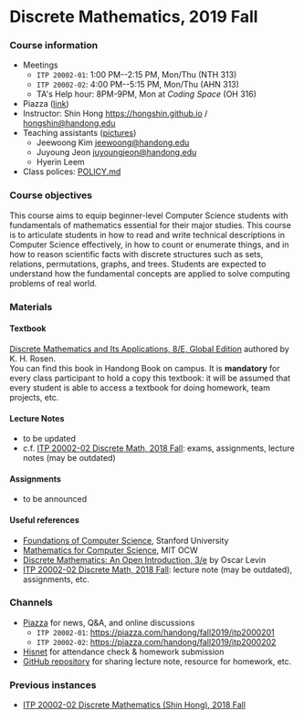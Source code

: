 # Discrete Mathematics, 2019 Fall #

### Course information ###

* Meetings
  * `ITP 20002-01`:  1:00 PM--2:15 PM, Mon/Thu (NTH 313)
  * `ITP 20002-02`:  4:00 PM--5:15 PM, Mon/Thu (AHN 313)
  * TA's Help hour:  8PM-9PM, Mon ​a​t ​*​C​o​di​ng ​Sp​ac​e​*​ ​(​OH 316)
* Piazza ([link](#channels))
* Instructor: Shin Hong https://hongshin.github.io / hongshin@handong.edu
* Teaching assistants ([pictures](https://arise.handong.edu))
  * Jeewoong Kim jeewoong@handong.edu 
  * Juyoung Jeon juyoungjeon@handong.edu 
  * Hyerin Leem 
* Class polices: [POLICY.md](POLICY.md)

### Course objectives ###
This course aims to equip beginner-level Computer Science students with fundamentals of mathematics essential for their major studies. This course is to articulate students in how to read and write technical descriptions in Computer Science effectively, in how to count or enumerate things, and in how to reason scientific facts with discrete structures such as sets, relations, permutations, graphs, and trees. Students are expected to understand how the fundamental concepts are applied to solve computing problems of real world.

### Materials ###
#### Textbook ####
[Discrete Mathematics and Its Applications, 8/E, Global Edition](http://www.kyobobook.co.kr/product/detailViewEng.laf?ejkGb=ENG&mallGb=ENG&barcode=9789814670135&orderClick=LAG&Kc=) authored by K. H. Rosen.  
You can find this book in Handong Book on campus. It is **mandatory** for every class participant to hold a copy this textbook: it will be assumed that every student is able to access a textbook for doing homework, team projects, etc.

#### Lecture Notes  ####
* to be updated
* c.f. [ITP 20002-02 Discrete Math, 2018 Fall](): exams, assignments, lecture notes (may be outdated)

#### Assignments ####
* to be announced

#### Useful references

- [Foundations of Computer Science](http://infolab.stanford.edu/~ullman/focs.html), Stanford University
- [Mathematics for Computer Science](https://ocw.mit.edu/courses/electrical-engineering-and-computer-science/6-042j-mathematics-for-computer-science-spring-2015/), MIT OCW
- [Discrete Mathematics: An Open Introduction, 3/e](http://discrete.openmathbooks.org/dmoi3.html) by Oscar Levin
- [ITP 20002-02 Discrete Math, 2018 Fall](): lecture note (may be outdated), assignments, etc.

### Channels ###

- [Piazza]() for news, Q&A, and online discussions
  - `ITP 20002-01`:  https://piazza.com/handong/fall2019/itp2000201
  - `ITP 20002-02`:  https://piazza.com/handong/fall2019/itp2000202
- [Hisnet](http://hisnet.handong.edu) for attendance check & homework submission
- [GitHub repository]() for sharing lecture note, resource for homework, etc.

### Previous instances ### 

* [ITP 20002-02 Discrete Mathematics (Shin Hong), 2018 Fall]()